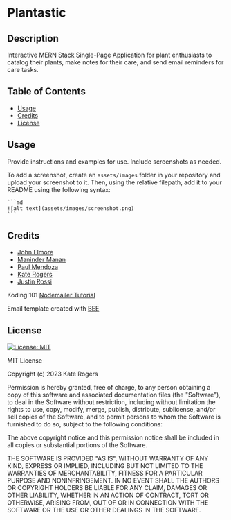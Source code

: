 # Plantastic

## Description

Interactive MERN Stack Single-Page Application for plant enthusiasts to catalog their plants, make notes for their care, and send email reminders for care tasks.

## Table of Contents

- [Usage](#usage)
- [Credits](#credits)
- [License](#license)


## Usage

Provide instructions and examples for use. Include screenshots as needed.

To add a screenshot, create an `assets/images` folder in your repository and upload your screenshot to it. Then, using the relative filepath, add it to your README using the following syntax:

    ```md
    ![alt text](assets/images/screenshot.png)
    ```

## Credits

- [John Elmore](https://github.com/Letmego1st)
- [Maninder Manan](https://github.com/ManinderManan)
- [Paul Mendoza](https://github.com/pvmend)
- [Kate Rogers](https://github.com/KateMcRo)
- [Justin Rossi](https://github.com/Jrossi425)

Koding 101 [Nodemailer Tutorial](https://www.youtube.com/watch?v=MJhsVDpYzQs)

Email template created with [BEE](https://beefree.io/)

## License

[![License: MIT](https://img.shields.io/badge/License-MIT-yellow.svg)](https://opensource.org/licenses/MIT)

MIT License

Copyright (c) 2023 Kate Rogers

Permission is hereby granted, free of charge, to any person obtaining a copy
of this software and associated documentation files (the "Software"), to deal
in the Software without restriction, including without limitation the rights
to use, copy, modify, merge, publish, distribute, sublicense, and/or sell
copies of the Software, and to permit persons to whom the Software is
furnished to do so, subject to the following conditions:

The above copyright notice and this permission notice shall be included in all
copies or substantial portions of the Software.

THE SOFTWARE IS PROVIDED "AS IS", WITHOUT WARRANTY OF ANY KIND, EXPRESS OR
IMPLIED, INCLUDING BUT NOT LIMITED TO THE WARRANTIES OF MERCHANTABILITY,
FITNESS FOR A PARTICULAR PURPOSE AND NONINFRINGEMENT. IN NO EVENT SHALL THE
AUTHORS OR COPYRIGHT HOLDERS BE LIABLE FOR ANY CLAIM, DAMAGES OR OTHER
LIABILITY, WHETHER IN AN ACTION OF CONTRACT, TORT OR OTHERWISE, ARISING FROM,
OUT OF OR IN CONNECTION WITH THE SOFTWARE OR THE USE OR OTHER DEALINGS IN THE
SOFTWARE.
